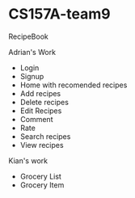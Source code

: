 # CS157A-team9
RecipeBook


Adrian's Work
- Login
- Signup
- Home with recomended recipes
- Add recipes
- Delete recipes
- Edit Recipes
- Comment
- Rate
- Search recipes
- View recipes

Kian's work

- Grocery List
- Grocery Item
